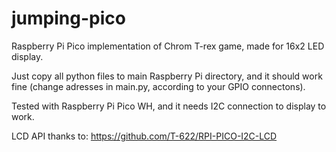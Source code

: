 # jumping-pico
Raspberry Pi Pico implementation of Chrom T-rex game, made for 16x2 LED display.

Just copy all python files to main Raspberry Pi directory, and it should work fine (change adresses in main.py, according to your GPIO connectons).

Tested with Raspberry Pi Pico WH, and it needs I2C connection to display to work. 

LCD API thanks to: https://github.com/T-622/RPI-PICO-I2C-LCD
